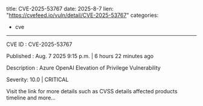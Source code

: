  
title: CVE-2025-53767
date: 2025-8-7
lien: "https://cvefeed.io/vuln/detail/CVE-2025-53767"
categories:
  - cve
---

CVE ID : CVE-2025-53767

Published :  Aug. 7
2025
9:15 p.m. | 6 hours
22 minutes ago

Description : Azure OpenAI Elevation of Privilege Vulnerability

Severity: 10.0 | CRITICAL

Visit the link for more details
such as CVSS details
affected products
timeline
and more...
